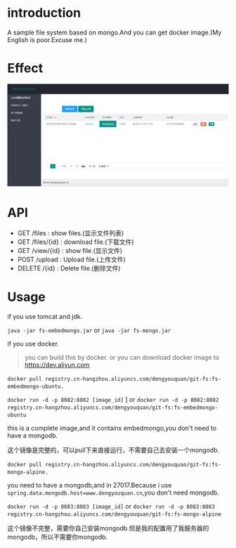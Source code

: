 # introduction
A sample file system based on mongo.And you can get docker image.(My English is poor.Excuse me.)
# Effect
![show result](images/mongo-fs.png)
# API
+ GET /files : show files.(显示文件列表)
+ GET /files/{id} : download file.(下载文件)
+ GET /view/{id} : show file.(显示文件)
+ POST /upload : Upload file.(上传文件)
+ DELETE /{id} : Delete file.(删除文件)

# Usage
if you use tomcat and jdk.

`java -jar fs-embedmongo.jar`
or
`java -jar fs-mongo.jar`

if you use docker.
>you can build this by docker.
or you can download docker image to <https://dev.aliyun.com>.

`docker pull registry.cn-hangzhou.aliyuncs.com/dengyouquan/git-fs:fs-embedmongo-ubuntu.`

`docker run -d -p 8082:8082 [image_id]` ]
or
`docker run -d -p 8082:8082 registry.cn-hangzhou.aliyuncs.com/dengyouquan/git-fs:fs-embedmongo-ubuntu`

this is a complete image,and it contains embedmongo,you don't need to have a mongodb.

这个镜像是完整的，可以pull下来直接运行，不需要自己去安装一个mongodb.

`docker pull registry.cn-hangzhou.aliyuncs.com/dengyouquan/git-fs:fs-mongo-alpine.`

you need to have a mongodb,and in 27017.Because i use
`spring.data.mongodb.host=www.dengyouquan.cn`,you don't need mongodb.

`docker run -d -p 8083:8083 [image_id]`
or
`docker run -d -p 8083:8083 registry.cn-hangzhou.aliyuncs.com/dengyouquan/git-fs:fs-mongo-alpine`

这个镜像不完整，需要你自己安装mongodb.但是我的配置用了我服务器的mongodb，所以不需要你mongodb.
